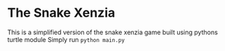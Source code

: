 # The Snake Xenzia
This is a simplified version of the snake xenzia game built using pythons turtle module
Simply run `python main.py`